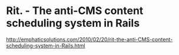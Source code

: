 <!--
id: 515460461
link: http://kevinisom.info/post/515460461/rit-the-anti-cms-content-scheduling-system-in-rails
slug: rit-the-anti-cms-content-scheduling-system-in-rails
date: Mon Apr 12 2010 23:01:42 GMT+1200 (NZST)
raw: {"blog_name":"kevinisom","id":515460461,"post_url":"http://kevinisom.info/post/515460461/rit-the-anti-cms-content-scheduling-system-in-rails","slug":"rit-the-anti-cms-content-scheduling-system-in-rails","type":"link","date":"2010-04-12 11:01:42 GMT","timestamp":1271070102,"state":"published","format":"html","reblog_key":"PDVTtZVv","tags":[],"short_url":"http://tmblr.co/Zw68YyUkKrj","highlighted":[],"feed_item":"http://emphaticsolutions.com/2010/02/20/rit-the-anti-CMS-content-scheduling-system-in-Rails.html","from_feed_id":"650234","note_count":0,"title":"Rit. - The anti-CMS content scheduling system in Rails","url":"http://emphaticsolutions.com/2010/02/20/rit-the-anti-CMS-content-scheduling-system-in-Rails.html","description":""}
publish: 2010-04-012
tags: 
title: Rit. - The anti-CMS content scheduling system in Rails
-->


Rit. - The anti-CMS content scheduling system in Rails
======================================================

<http://emphaticsolutions.com/2010/02/20/rit-the-anti-CMS-content-scheduling-system-in-Rails.html>

